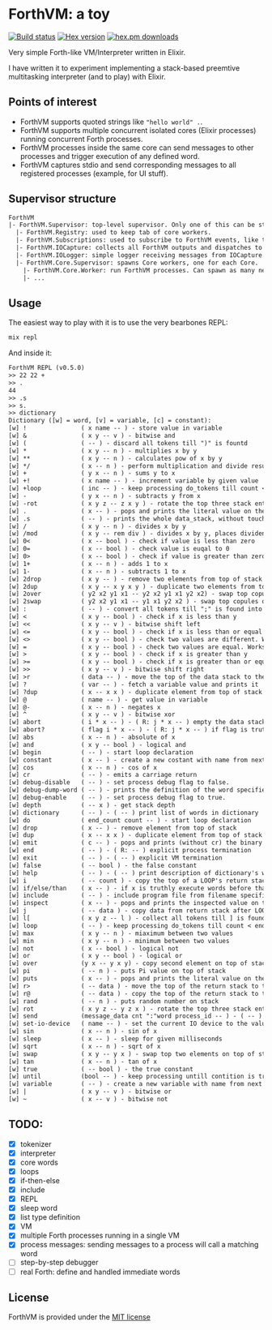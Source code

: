 # ForthVM: a toy

[![Build status](https://github.com/alexiob/forthvm/actions/workflows/elixir.yml/badge.svg)](https://github.com/alexiob/forthvm/actions)
[![Hex version](https://img.shields.io/hexpm/v/forthvm.svg)](https://hex.pm/packages/forthvm)
[![hex.pm downloads](https://img.shields.io/hexpm/dt/forthvm.svg)](https://hex.pm/packages/forthvm)

Very simple Forth-like VM/Interpreter written in Elixir.

I have written it to experiment implementing a stack-based preemtive multitasking interpreter (and to play) with Elixir.

## Points of interest

- ForthVM supports quoted strings like `"hello world" .`.
- ForthVM supports multiple concurrent isolated cores (Elixir processes) running concurrent Forth processes.
- ForthVM processes inside the same core can send messages to other processes and trigger execution of any defined word.
- ForthVM captures stdio and send corresponding messages to all registered processes (example, for UI stuff).

## Supervisor structure

```txt
ForthVM
|- ForthVM.Supervisor: top-level supervisor. Only one of this can be started.
  |- ForthVM.Registry: used to keep tab of core workers.
  |- ForthVM.Subscriptions: used to subscribe to ForthVM events, like those from IOCapture.
  |- ForthVM.IOCapture: collects all ForthVM outputs and dispatches to registered processes.
  |- ForthVM.IOLogger: simple logger receiving messages from IOCapture.
  |- ForthVM.Core.Supervisor: spawns Core workers, one for each Core.
    |- ForthVM.Core.Worker: run ForthVM processes. Can spawn as many new processes as needed.
    |- ...
```

## Usage

The easiest way to play with it is to use the very bearbones REPL:

```sh
mix repl
```

And inside it:

```txt
ForthVM REPL (v0.5.0)
>> 22 22 +
>> .
44
>> .s
>> s.
>> dictionary
Dictionary ([w] = word, [v] = variable, [c] = constant):
[w] !               ( x name -- ) - store value in variable
[w] &               ( x y -- v ) - bitwise and
[w] (               ( -- ) - discard all tokens till ")" is fountd
[w] *               ( x y -- n ) - multiplies x by y
[w] **              ( x y -- n ) - calculates pow of x by y
[w] */              ( x -- n ) - perform multiplication and divide result by x
[w] +               ( y x -- n ) - sums y to x
[w] +!              ( x name -- ) - increment variable by given value
[w] +loop           ( inc -- ) - keep processing do_tokens till count < end_count, incrementing count by top value on the data stack
[w] -               ( y x -- n ) - subtracts y from x
[w] -rot            ( x y z -- z x y ) - rotate the top three stack entries, top goes on bottom
[w] .               ( x -- ) - pops and prints the literal value on the top of the data_stack
[w] .s              ( -- ) - prints the whole data_stack, without touching it
[w] /               ( x y -- n ) - divides x by y
[w] /mod            ( x y -- rem div ) - divides x by y, places divident and reminder on top of data stack
[w] 0<              ( x -- bool ) - check if value is less than zero
[w] 0=              ( x -- bool ) - check value is euqal to 0
[w] 0>              ( x -- bool ) - check if value is greater than zero
[w] 1+              ( x -- n ) - adds 1 to x
[w] 1-              ( x -- n ) - subtracts 1 to x
[w] 2drop           ( x y -- ) - remove two elements from top of stack
[w] 2dup            ( x y -- x y x y ) - duplicate two elements from top of stack
[w] 2over           ( y2 x2 y1 x1 -- y2 x2 y1 x1 y2 x2) - swap top copules on top of stack
[w] 2swap           ( y2 x2 y1 x1 -- y1 x1 y2 x2 ) - swap top copules on top of stack
[w] :               ( -- ) - convert all tokens till ";" is found into a new word
[w] <               ( x y -- bool ) - check if x is less than y
[w] <<              ( x y -- v ) - bitwise shift left
[w] <=              ( x y -- bool ) - check if x is less than or equal to y
[w] <>              ( x y -- bool ) - check two values are different. Works on different types
[w] =               ( x y -- bool ) - check two values are equal. Works on different types
[w] >               ( x y -- bool ) - check if x is greater than y
[w] >=              ( x y -- bool ) - check if x is greater than or equal to y
[w] >>              ( x y -- v ) - bitwise shift right
[w] >r              ( data -- ) - move the top of the data stack to the return stack
[w] ?               ( var -- ) - fetch a variable value and prints it
[w] ?dup            ( x -- x x ) - duplicate element from top of stack if element value is truthly
[w] @               ( name -- ) - get value in variable
[w] @-              ( x -- n ) - negates x
[w] ^               ( x y -- v ) - bitwise xor
[w] abort           ( i * x -- ) - ( R: j * x -- ) empty the data stack and perform the function of QUIT, which includes emptying the return stack, without displaying a message.
[w] abort?          ( flag i * x -- ) - ( R: j * x -- ) if flag is truthly empty the data stack and perform the function of QUIT, which includes emptying the return stack, displaying a message.
[w] abs             ( x -- n ) - absolute of x
[w] and             ( x y -- bool ) - logical and
[w] begin           ( -- ) - start loop declaration
[w] constant        ( x -- ) - create a new costant with name from next token and value from data stack
[w] cos             ( x -- n ) - cos of x
[w] cr              ( -- ) - emits a carriage return
[w] debug-disable   ( -- ) - set process debug flag to false.
[w] debug-dump-word ( -- ) - prints the definition of the word specified in the next token.
[w] debug-enable    ( -- ) - set process debug flag to true.
[w] depth           ( -- x ) - get stack depth
[w] dictionary      ( -- ) - ( -- ) print list of words in dictionary
[w] do              ( end_count count -- ) - start loop declaration
[w] drop            ( x -- ) - remove element from top of stack
[w] dup             ( x -- x x ) - duplicate element from top of stack
[w] emit            ( c -- ) - pops and prints (without cr) the binary of an ascii value on the top of the data_stack
[w] end             ( -- ) - ( R: -- ) explicit process termination
[w] exit            ( -- ) - ( -- ) explicit VM termination
[w] false           ( -- bool ) - the false constant
[w] help            ( -- ) - ( -- ) print description of dictionary's word/var/const specified as the next token
[w] i               ( -- count ) - copy the top of a LOOP's return stack to the data stack
[w] if/else/than    ( x -- ) - if x is truthly execute words before than, if falsly and else is specified, execute code before else
[w] include         ( -- ) - include program file from filename specified in next token.
[w] inspect         ( x -- ) - pops and prints the inspected value on the top of the data_stack
[w] j               ( -- data ) - copy data from return stack after LOOP's definition to the data stack
[w] l[              ( x y z -- l ) - collect all tokens till ] is found and store on the data stack as a list
[w] loop            ( -- ) - keep processing do_tokens till count < end_count, each step incrementing count by 1
[w] max             ( x y -- n ) - miaximum between two values
[w] min             ( x y -- n ) - minimum between two values
[w] not             ( x -- bool ) - logical not
[w] or              ( x y -- bool ) - logical or
[w] over            (y x -- y x y) - copy second element on top of stack
[w] pi              ( -- n ) - puts Pi value on top of stack
[w] puts            ( x -- ) - pops and prints the literal value on the top of the data_stack
[w] r>              ( -- data ) - move the top of the return stack to the data stack
[w] r@              ( -- data ) - copy the top of the return stack to the data stack
[w] rand            ( -- n ) - puts random number on stack
[w] rot             ( x y z -- y z x ) - rotate the top three stack entries, bottom goes on top
[w] send            (message_data cnt ":"word process_id -- ) - ( -- ) sends a message to a process inside the current core. The message is handled by a word with same name minus the ":" prefix. Cnt is the number elements in the data stack to be included in the message.
[w] set-io-device   ( name -- ) - set the current IO device to the value on the top of the data_stack
[w] sin             ( x -- n ) - sin of x
[w] sleep           ( x -- ) - sleep for given milliseconds
[w] sqrt            ( x -- n ) - sqrt of x
[w] swap            ( x y -- y x ) - swap top two elements on top of stack
[w] tan             ( x -- n ) - tan of x
[w] true            ( -- bool ) - the true constant
[w] until           (bool -- ) - keep processing untill contition is truthly
[w] variable        ( -- ) - create a new variable with name from next token
[w] |               ( x y -- v ) - bitwise or
[w] ~               ( x -- v ) - bitwise not
```

## TODO:

- [x] tokenizer
- [x] interpreter
- [x] core words
- [x] loops
- [x] if-then-else
- [x] include
- [x] REPL
- [x] sleep word
- [x] list type definition
- [x] VM
- [x] multiple Forth processes running in a single VM
- [x] process messages: sending messages to a process will call a matching word
- [ ] step-by-step debugger
- [ ] real Forth: define and handled immediate words

## License

ForthVM is provided under the [MIT license](LICENSE)
